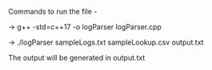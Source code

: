 Commands to run the file - 

->  g++ -std=c++17 -o logParser logParser.cpp

->  ./logParser sampleLogs.txt sampleLookup.csv output.txt

The output will be generated in output.txt

